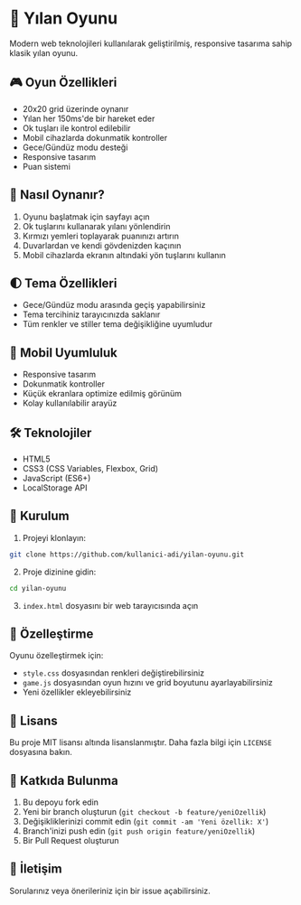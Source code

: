 # 🐍 Yılan Oyunu

Modern web teknolojileri kullanılarak geliştirilmiş, responsive tasarıma sahip klasik yılan oyunu.

## 🎮 Oyun Özellikleri

- 20x20 grid üzerinde oynanır
- Yılan her 150ms'de bir hareket eder
- Ok tuşları ile kontrol edilebilir
- Mobil cihazlarda dokunmatik kontroller
- Gece/Gündüz modu desteği
- Responsive tasarım
- Puan sistemi

## 🎯 Nasıl Oynanır?

1. Oyunu başlatmak için sayfayı açın
2. Ok tuşlarını kullanarak yılanı yönlendirin
3. Kırmızı yemleri toplayarak puanınızı artırın
4. Duvarlardan ve kendi gövdenizden kaçının
5. Mobil cihazlarda ekranın altındaki yön tuşlarını kullanın

## 🌓 Tema Özellikleri

- Gece/Gündüz modu arasında geçiş yapabilirsiniz
- Tema tercihiniz tarayıcınızda saklanır
- Tüm renkler ve stiller tema değişikliğine uyumludur

## 📱 Mobil Uyumluluk

- Responsive tasarım
- Dokunmatik kontroller
- Küçük ekranlara optimize edilmiş görünüm
- Kolay kullanılabilir arayüz

## 🛠️ Teknolojiler

- HTML5
- CSS3 (CSS Variables, Flexbox, Grid)
- JavaScript (ES6+)
- LocalStorage API

## 🚀 Kurulum

1. Projeyi klonlayın:
```bash
git clone https://github.com/kullanici-adi/yilan-oyunu.git
```

2. Proje dizinine gidin:
```bash
cd yilan-oyunu
```

3. `index.html` dosyasını bir web tarayıcısında açın

## 🎨 Özelleştirme

Oyunu özelleştirmek için:

- `style.css` dosyasından renkleri değiştirebilirsiniz
- `game.js` dosyasından oyun hızını ve grid boyutunu ayarlayabilirsiniz
- Yeni özellikler ekleyebilirsiniz

## 📝 Lisans

Bu proje MIT lisansı altında lisanslanmıştır. Daha fazla bilgi için `LICENSE` dosyasına bakın.

## 👥 Katkıda Bulunma

1. Bu depoyu fork edin
2. Yeni bir branch oluşturun (`git checkout -b feature/yeniOzellik`)
3. Değişikliklerinizi commit edin (`git commit -am 'Yeni özellik: X'`)
4. Branch'inizi push edin (`git push origin feature/yeniOzellik`)
5. Bir Pull Request oluşturun

## 📧 İletişim

Sorularınız veya önerileriniz için bir issue açabilirsiniz. 